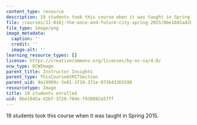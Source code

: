 ```yaml
---
content_type: resource
description: 19 students took this course when it was taught in Spring 2015.
file: /courses/11-016j-the-once-and-future-city-spring-2015/0be1845a42b73720704ef938082a57ff_19.png
file_type: image/png
image_metadata:
  caption: ''
  credit: ''
  image-alt: ''
learning_resource_types: []
license: https://creativecommons.org/licenses/by-nc-sa/4.0/
ocw_type: OCWImage
parent_title: Instructor Insights
parent_type: ThisCourseAtMITSection
parent_uid: 9a19909c-3e81-3719-371e-073643365598
resourcetype: Image
title: 19 students enrolled
uid: 0be1845a-42b7-3720-704e-f938082a57ff
---
```

19 students took this course when it was taught in Spring 2015.